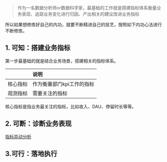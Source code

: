 > 作为一名数据分析师or数据科学家，最基础的工作就是搭建指标体系衡量业务表现、追踪业务变化进行归因、产出相关的建议改进业务指标


所以如果想修炼好自己的内功，就要不断精进自己的技艺，按照如下内功心法进行不断修炼。

## 1. 可知：搭建业务指标
第一步最基础的就是结合业务场景，搭建相关的指标体系。

|      | 说明             |
|:-----|:---------------|
| 核心指标 | 作为衡量部门kpi工作的指标 |
| 观测指标 | 需要关注的指标        |  


核心指标是指业务最关注的指标，比如收入、DAU、停留时长等等。







## 2. 可断：诊断业务表现

[指标异动分析](指标异动分析.md)


## 3.可行：落地执行






